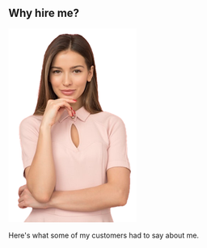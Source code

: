 ## Why hire me?

![Profile picture of nonexistent person](img-sample-woman-wearing-pink-254x384.png)

Here's what some of my customers had to say about me.
